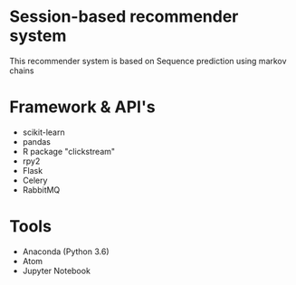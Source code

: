 # Session-based recommender system
This recommender system is based on Sequence prediction using markov chains
# Framework & API's 

* scikit-learn
* pandas
* R package "clickstream"
* rpy2
* Flask
* Celery
* RabbitMQ
# Tools

* Anaconda (Python 3.6)
* Atom
* Jupyter Notebook
